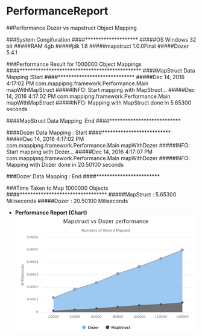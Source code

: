 # PerformanceReport
##Performance Dozer vs mapstruct Object Mapping

###System Congifuration
####********************
#####OS 			  Windows 32 bit
#####RAM 		    4gb
#####jdk 		    1.6
#####mapstruct	1.0.0Final
#####Dozer 		  5.4.1


###Performance Result for 1000000 Object Mappings
####**********************************************
####MapStruct Data Mapping :Start
####*****************************
#####Dec 14, 2016 4:17:02 PM com.mappipng.framework.Performance.Main mapWithMapStruct
#####INFO: Start mapping with MapStruct...
#####Dec 14, 2016 4:17:02 PM com.mappipng.framework.Performance.Main mapWithMapStruct
#####INFO: Mapping with MapStruct done in 5.65300 seconds

####MapStruct Data Mapping :End
####***************************

####Dozer Data Mapping : Start
####**************************
#####Dec 14, 2016 4:17:02 PM com.mappipng.framework.Performance.Main mapWithDozer
#####INFO: Start mapping with Dozer...
#####Dec 14, 2016 4:17:07 PM com.mappipng.framework.Performance.Main mapWithDozer
#####INFO: Mapping with Dozer done in 20.50100 seconds

###Dozer Data Mapping : End
####************************


###Time Taken to Map 1000000 Objects
####*********************************
#####MapStruct 	: 5.65300 Miliseconds
#####Dozer 	  	:	20.50100 Miliseconds

- **Performance Report (Chart)**
![Chart](https://github.com/Pradeep-Deore/Screenshots/blob/master/Charts/Performance.png)

